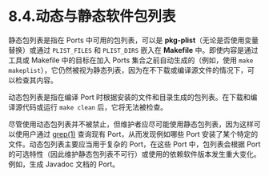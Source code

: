 # 8.4.动态与静态软件包列表

静态包列表是指在 Ports 中可用的包列表，可以是 **pkg-plist**（无论是否使用变量替换）或通过 `PLIST_FILES` 和 `PLIST_DIRS` 嵌入在 **Makefile** 中。即使内容是通过工具或 Makefile 中的目标在加入 Ports 集合之前自动生成的（例如，使用 `make makeplist`），它仍然被视为静态列表，因为在不下载或编译源文件的情况下，可以检查其内容。

动态包列表是指在编译 Port 时根据安装的文件和目录生成的包列表。在下载和编译源代码或运行 `make clean` 后，它将无法被检查。

尽管使用动态包列表并不被禁止，但维护者应尽可能使用静态包列表，因为这样可以使用户通过 [grep(1)](https://man.freebsd.org/cgi/man.cgi?query=grep&sektion=1&format=html) 查询现有 Port，从而发现例如哪些 Port 安装了某个特定的文件。动态包列表主要应当用于复杂的 Port，在这些 Port 中，包列表会根据 Port 的可选特性（因此维护静态包列表不可行）或使用的依赖软件版本发生重大变化。例如，生成 Javadoc 文档的 Port。
